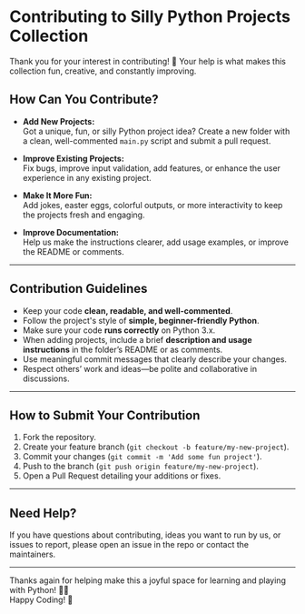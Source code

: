 # Contributing to Silly Python Projects Collection

Thank you for your interest in contributing! 🥳 Your help is what makes this collection fun, creative, and constantly improving.

## How Can You Contribute?

- **Add New Projects:**  
  Got a unique, fun, or silly Python project idea? Create a new folder with a clean, well-commented `main.py` script and submit a pull request.

- **Improve Existing Projects:**  
  Fix bugs, improve input validation, add features, or enhance the user experience in any existing project.

- **Make It More Fun:**  
  Add jokes, easter eggs, colorful outputs, or more interactivity to keep the projects fresh and engaging.

- **Improve Documentation:**  
  Help us make the instructions clearer, add usage examples, or improve the README or comments.

---

## Contribution Guidelines

- Keep your code **clean, readable, and well-commented**.
- Follow the project's style of **simple, beginner-friendly Python**.
- Make sure your code **runs correctly** on Python 3.x.
- When adding projects, include a brief **description and usage instructions** in the folder’s README or as comments.
- Use meaningful commit messages that clearly describe your changes.
- Respect others’ work and ideas—be polite and collaborative in discussions.

---

## How to Submit Your Contribution

1. Fork the repository.
2. Create your feature branch (`git checkout -b feature/my-new-project`).
3. Commit your changes (`git commit -m 'Add some fun project'`).
4. Push to the branch (`git push origin feature/my-new-project`).
5. Open a Pull Request detailing your additions or fixes.

---

## Need Help?

If you have questions about contributing, ideas you want to run by us, or issues to report, please open an issue in the repo or contact the maintainers.

---

Thanks again for helping make this a joyful space for learning and playing with Python! 🎉🐍  
Happy Coding! 🚀
